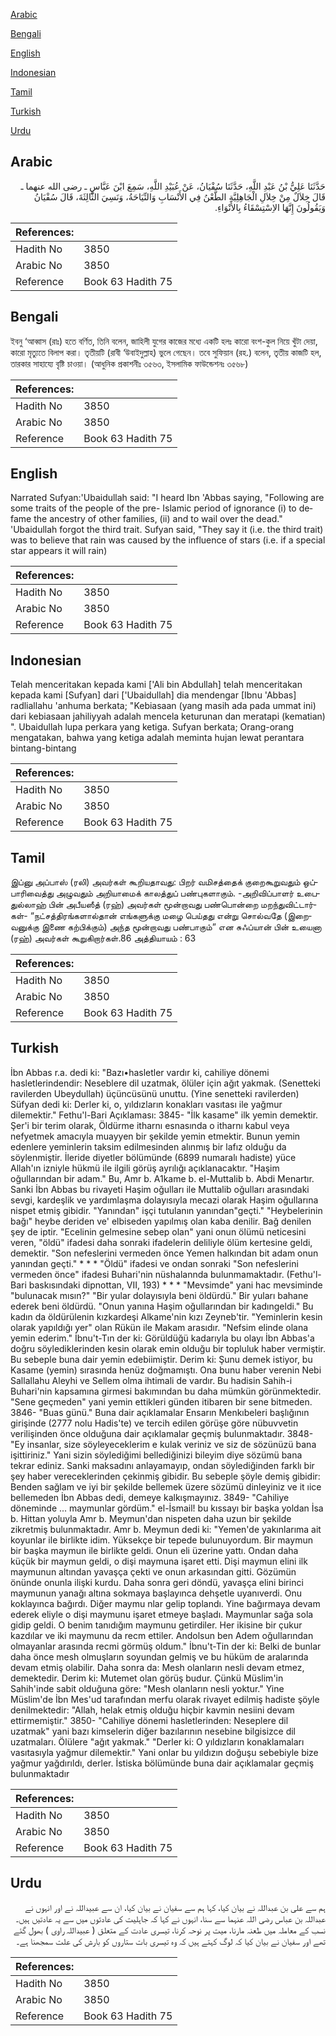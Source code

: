 [Arabic](#arabic)

[Bengali](#bengali)

[English](#english)

[Indonesian](#indonesian)

[Tamil](#tamil)

[Turkish](#turkish)

[Urdu](#urdu)

## Arabic


<div dir="rtl" lang="ar" style={{fontSize:'larger',backgroundColor:'#f8f9fa',padding:20}}>
حَدَّثَنَا عَلِيُّ بْنُ عَبْدِ اللَّهِ، حَدَّثَنَا سُفْيَانُ، عَنْ عُبَيْدِ اللَّهِ، سَمِعَ ابْنَ عَبَّاسٍ ـ رضى الله عنهما ـ قَالَ خِلاَلٌ مِنْ خِلاَلِ الْجَاهِلِيَّةِ الطَّعْنُ فِي الأَنْسَابِ وَالنِّيَاحَةُ، وَنَسِيَ الثَّالِثَةَ، قَالَ سُفْيَانُ وَيَقُولُونَ إِنَّهَا الاِسْتِسْقَاءُ بِالأَنْوَاءِ‏.‏
</div>
<div style={{backgroundColor:'#f8f9fa',padding:20, marginBottom: 10}}><table> <thead> <tr> <th>References:</th> <th></th> </tr> </thead> <tbody><tr><td>Hadith No</td><td>3850</td></tr><tr><td>Arabic No</td><td>3850</td></tr><tr><td>Reference</td><td>Book 63 Hadith 75</td></tr></tbody></table></div>

## Bengali


<div dir="ltr" lang="bn" style={{fontSize:'larger',backgroundColor:'#f8f9fa',padding:20}}>
ইবনু ‘আব্বাস (রাঃ) হতে বর্ণিত, তিনি বলেন, জাহিলী যুগের কাজের মধ্যে একটি হলঃ কারো বংশ-কুল নিয়ে খুঁটা দেয়া, কারো মৃত্যুতে বিলাপ করা। তৃতীয়টি (রাবী ‘উবাইদুল্লাহ) ভুলে গেছেন। তবে সুফিয়ান (রহ.) বলেন, তৃতীয় কাজটি হল, তারকার সাহায্যে বৃষ্টি চাওয়া। (আধুনিক প্রকাশনীঃ ৩৫৬৩, ইসলামিক ফাউন্ডেশনঃ ৩৫৬৮)
</div>
<div style={{backgroundColor:'#f8f9fa',padding:20, marginBottom: 10}}><table> <thead> <tr> <th>References:</th> <th></th> </tr> </thead> <tbody><tr><td>Hadith No</td><td>3850</td></tr><tr><td>Arabic No</td><td>3850</td></tr><tr><td>Reference</td><td>Book 63 Hadith 75</td></tr></tbody></table></div>

## English


<div dir="ltr" lang="en" style={{fontSize:'larger',backgroundColor:'#f8f9fa',padding:20}}>
Narrated Sufyan:'Ubaidullah said: "I heard Ibn 'Abbas saying, "Following are some traits of the people of the pre- Islamic period of ignorance (i) to defame the ancestry of other families, (ii) and to wail over the dead." 'Ubaidullah forgot the third trait. Sufyan said, "They say it (i.e. the third trait) was to believe that rain was caused by the influence of stars (i.e. if a special star appears it will rain)
</div>
<div style={{backgroundColor:'#f8f9fa',padding:20, marginBottom: 10}}><table> <thead> <tr> <th>References:</th> <th></th> </tr> </thead> <tbody><tr><td>Hadith No</td><td>3850</td></tr><tr><td>Arabic No</td><td>3850</td></tr><tr><td>Reference</td><td>Book 63 Hadith 75</td></tr></tbody></table></div>

## Indonesian


<div dir="ltr" lang="id" style={{fontSize:'larger',backgroundColor:'#f8f9fa',padding:20}}>
Telah menceritakan kepada kami ['Ali bin Abdullah] telah menceritakan kepada kami [Sufyan] dari ['Ubaidullah] dia mendengar [Ibnu 'Abbas] radliallahu 'anhuma berkata; "Kebiasaan (yang masih ada pada ummat ini) dari kebiasaan jahiliyyah adalah mencela keturunan dan meratapi (kematian) ". Ubaidullah lupa perkara yang ketiga. Sufyan berkata; Orang-orang mengatakan, bahwa yang ketiga adalah meminta hujan lewat perantara bintang-bintang
</div>
<div style={{backgroundColor:'#f8f9fa',padding:20, marginBottom: 10}}><table> <thead> <tr> <th>References:</th> <th></th> </tr> </thead> <tbody><tr><td>Hadith No</td><td>3850</td></tr><tr><td>Arabic No</td><td>3850</td></tr><tr><td>Reference</td><td>Book 63 Hadith 75</td></tr></tbody></table></div>

## Tamil


<div dir="ltr" lang="ta" style={{fontSize:'larger',backgroundColor:'#f8f9fa',padding:20}}>
இப்னு அப்பாஸ் (ரலி) அவர்கள் கூறியதாவது: பிறர் வமிசத்தைக் குறைகூறுவதும் ஒப்பாரிவைத்து அழுவதும் அறியாமைக் காலத்துப் பண்புகளாகும். -அறிவிப்பாளர் உபைதுல்லாஹ் பின் அபீயஸீத் (ரஹ்) அவர்கள் மூன்றாவது பண்பொன்றை மறந்துவிட்டார்கள்- “நட்சத்திரங்களால்தான் எங்களுக்கு மழை பெய்தது என்று சொல்வதே (இறைவனுக்கு இணை கற்பிக்கும்) அந்த மூன்றாவது பண்பாகும்” என சுஃப்யான் பின் உயைனா (ரஹ்) அவர்கள் கூறுகிறார்கள்.86 அத்தியாயம் : 63
</div>
<div style={{backgroundColor:'#f8f9fa',padding:20, marginBottom: 10}}><table> <thead> <tr> <th>References:</th> <th></th> </tr> </thead> <tbody><tr><td>Hadith No</td><td>3850</td></tr><tr><td>Arabic No</td><td>3850</td></tr><tr><td>Reference</td><td>Book 63 Hadith 75</td></tr></tbody></table></div>

## Turkish


<div dir="ltr" lang="tr" style={{fontSize:'larger',backgroundColor:'#f8f9fa',padding:20}}>
İbn Abbas r.a. dedi ki: "Bazı•hasletler vardır ki, cahiliye dönemi hasletlerindendir: Neseblere dil uzatmak, ölüler için ağıt yakmak. (Senetteki ravilerden Ubeydullah) üçüncüsünü unuttu. (Yine senetteki ravilerden) Süfyan dedi ki: Derler ki, o, yıldızların konakları vasıtası ile yağmur dilemektir." Fethu'l-Bari Açıklaması: 3845- "İlk kasame" ilk yemin demektir. Şer'i bir terim olarak, Öldürme itharnı esnasında o itharnı kabul veya nefyetmek amacıyla muayyen bir şekilde yemin etmektir. Bunun yemin edenlere yeminlerin taksim edilmesinden alınmış bir lafız olduğu da söylenmiştir. İleride diyetler bölümünde (6899 numaralı hadiste) yüce Allah'ın izniyle hükmü ile ilgili görüş ayrılığı açıklanacaktır. "Haşim oğullarından bir adam." Bu, Amr b. A1kame b. el-Muttalib b. Abdi Menartır. Sanki İbn Abbas bu rivayeti Haşim oğulları ile Muttalib oğulları arasındaki sevgi, kardeşlik ve yardımlaşma dolayısıyla mecazi olarak Haşim oğullarına nispet etmiş gibidir. "Yanından" işçi tutulanın yanından"geçti." "Heybelerinin bağı" heybe deriden ve' elbiseden yapılmış olan kaba denilir. Bağ denilen şey de iptir. "Ecelinin gelmesine sebep olan" yani onun ölümü neticesini veren, "öldü" ifadesi daha sonraki ifadelerin deliliyle ölüm kertesine geldi, demektir. "Son nefeslerini vermeden önce Yemen halkından bit adam onun yanından geçti." * * * "Öldü" ifadesi ve ondan sonraki "Son nefeslerini vermeden önce" ifadesi Buhari'nin nüshalannda bulunmamaktadır. (Fethu'l-Bari baskısındaki dipnottan, VII, 193) * * * "Mevsimde" yani hac mevsiminde "bulunacak mısın?" "Bir yular dolayısıyla beni öldürdü." Bir yuları bahane ederek beni öldürdü. "Onun yanına Haşim oğullarından bir kadıngeldi." Bu kadın da öldürülenin kızkardeşi Alkame'nin kızı Zeyneb'tir. "Yeminlerin kesin olarak yapıldığı yer" olan Rükün ile Makam arasıdır. "Nefsim elinde olana yemin ederim." İbnu't-Tın der ki: Görüldüğü kadarıyla bu olayı İbn Abbas'a doğru söylediklerinden kesin olarak emin olduğu bir topluluk haber vermiştir. Bu sebeple buna dair yemin edebiimiştir. Derim ki: Şunu demek istiyor, bu Kasame (yemin) sırasında henüz doğmamıştı. Ona bunu haber verenin Nebi Sallallahu Aleyhi ve Sellem olma ihtimali de vardır. Bu hadisin Sahih-i Buhari'nin kapsamına girmesi bakımından bu daha mümkün görünmektedir. "Sene geçmeden" yani yemin ettikleri günden itibaren bir sene bitmeden. 3846- "Buas günü." Buna dair açıklamalar Ensarın Menkıbeleri başlığının girişinde (2777 nolu Hadis'te) ve tercih edilen görüşe göre nübuvvetin verilişinden önce olduğuna dair açıklamalar geçmiş bulunmaktadır. 3848- "Ey insanlar, size söyleyeceklerim e kulak veriniz ve siz de sözünüzü bana işittiriniz." Yani sizin söylediğimi bellediğinizi bileyim diye sözümü bana tekrar ediniz. Sanki maksadını anlayamayıp, ondan söylediğinden farklı bir şey haber vereceklerinden çekinmiş gibidir. Bu sebeple şöyle demiş gibidir: Benden sağlam ve iyi bir şekilde bellemek üzere sözümü dinleyiniz ve it ıice bellemeden İbn Abbas dedi, demeye kalkışmayınız. 3849- "Cahiliye döneminde ... maymunlar gördüm." el-İsmail! bu kıssayı bir başka yoldan İsa b. Hittan yoluyla Amr b. Meymun'dan nispeten daha uzun bir şekilde zikretmiş bulunmaktadır. Amr b. Meymun dedi ki: "Yemen'de yakınlarıma ait koyunlar ile birlikte idim. Yüksekçe bir tepede bulunuyordum. Bir maymun bir başka maymun ile birlikte geldi. Onun eli üzerine yattı. Ondan daha küçük bir maymun geldi, o dişi maymuna işaret etti. Dişi maymun elini ilk maymunun altından yavaşça çekti ve onun arkasından gitti. Gözümün önünde onunla ilişki kurdu. Daha sonra geri döndü, yavaşça elini birinci maymunun yanağı altına sokmaya başlayınca dehşetle uyanıverdi. Onu koklayınca bağırdı. Diğer maymu nlar gelip toplandı. Yine bağırmaya devam ederek eliyle o dişi maymunu işaret etmeye başladı. Maymunlar sağa sola gidip geldi. O benim tanıdığım maymunu getirdiler. Her ikisine bir çukur kazdılar ve iki maymunu da recm ettiler. Andolsun ben Adem oğullarından olmayanlar arasında recmi görmüş oldum." İbnu't-Tin der ki: Belki de bunlar daha önce mesh olmuşların soyundan gelmiş ve bu hüküm de aralarında devam etmiş olabilir. Daha sonra da: Mesh olanların nesli devam etmez, demektedir. Derim ki: Mutemet olan görüş budur. Çünkü Müslim'in Sahih'inde sabit olduğuna göre: "Mesh olanların nesli yoktur." Yine Müslim'de İbn Mes'ud tarafından merfu olarak rivayet edilmiş hadiste şöyle denilmektedir: "Allah, helak etmiş olduğu hiçbir kavmin nesiini devam ettirmemiştir." 3850- "Cahiliye dönemi hasletlerinden: Neseplere dil uzatmak" yani bazı kimselerin diğer bazılarının nesebine bilgisizce dil uzatmaları. Ölülere "ağıt yakmak." "Derler ki: O yıldızların konaklamaları vasıtasıyla yağmur dilemektir." Yani onlar bu yıldızın doğuşu sebebiyle bize yağmur yağdırıldı, derler. İstiska bölümünde buna dair açıklamalar geçmiş bulunmaktadır
</div>
<div style={{backgroundColor:'#f8f9fa',padding:20, marginBottom: 10}}><table> <thead> <tr> <th>References:</th> <th></th> </tr> </thead> <tbody><tr><td>Hadith No</td><td>3850</td></tr><tr><td>Arabic No</td><td>3850</td></tr><tr><td>Reference</td><td>Book 63 Hadith 75</td></tr></tbody></table></div>

## Urdu


<div dir="rtl" lang="ur" style={{fontSize:'larger',backgroundColor:'#f8f9fa',padding:20}}>
ہم سے علی بن عبداللہ نے بیان کیا، کہا ہم سے سفیان نے بیان کیا، ان سے عبیداللہ نے اور انہوں نے عبداللہ بن عباس رضی اللہ عنہما سے سنا، انہوں نے کہا کہ جاہلیت کی عادتوں میں سے یہ عادتیں ہیں۔ نسب کے معاملہ میں طعنہ مارنا، میت پر نوحہ کرنا، تیسری عادت کے متعلق ( عبیداللہ راوی ) بھول گئے تھے اور سفیان نے بیان کیا کہ لوگ کہتے ہیں کہ وہ تیسری بات ستاروں کو بارش کی علت سمجھنا ہے۔
</div>
<div style={{backgroundColor:'#f8f9fa',padding:20, marginBottom: 10}}><table> <thead> <tr> <th>References:</th> <th></th> </tr> </thead> <tbody><tr><td>Hadith No</td><td>3850</td></tr><tr><td>Arabic No</td><td>3850</td></tr><tr><td>Reference</td><td>Book 63 Hadith 75</td></tr></tbody></table></div>
